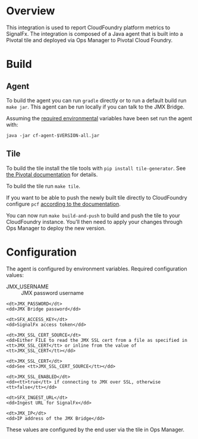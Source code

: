 # Overview
This integration is used to report CloudFoundry platform metrics to SignalFx. The integration is composed of a Java agent that is built into a Pivotal tile and deployed via Ops Manager to Pivotal Cloud Foundry.

# Build
## Agent
To build the agent you can run `gradle` directly or to run a default build run `make jar`. This agent can be run locally if you can talk to the JMX Bridge.

Assuming the [required environmental](#Configuration) variables have been set run the agent with:

`java -jar cf-agent-$VERSION-all.jar`

## Tile
To build the tile install the tile tools with `pip install tile-generator`. See [the Pivotal documentation](https://docs.pivotal.io/tiledev/tile-generator.html) for details.

To build the tile run `make tile`.

If you want to be able to push the newly built tile directly to CloudFoundry configure `pcf` [according to the documentation](https://docs.pivotal.io/tiledev/pcf-command.html).

You can now run `make build-and-push` to build and push the tile to your CloudFoundry instance. You'll then need to apply your changes through Ops Manager to deploy the new version.

# Configuration
The agent is configured by environment variables. Required configuration values:

<dl>
    <dt>JMX_USERNAME</dt>
    <dd>JMX password username</dd>

    <dt>JMX_PASSWORD</dt>
    <dd>JMX Bridge password</dd>

    <dt>SFX_ACCESS_KEY</dt>
    <dd>SignalFx access token</dd>

    <dt>JMX_SSL_CERT_SOURCE</dt>
    <dd>Either FILE to read the JMX SSL cert from a file as specified in <tt>JMX_SSL_CERT</tt> or inline from the value of <tt>JMX_SSL_CERT</tt></dd>

    <dt>JMX_SSL_CERT</dt>
    <dd>See <tt>JMX_SSL_CERT_SOURCE</tt></dd>

    <dt>JMX_SSL_ENABLED</dt>
    <dd><tt>true</tt> if connecting to JMX over SSL, otherwise <tt>false</tt></dd>

    <dt>SFX_INGEST_URL</dt>
    <dd>Ingest URL for SignalFx</dd>

    <dt>JMX_IP</dt>
    <dd>IP address of the JMX Bridge</dd>
</dl>

These values are configured by the end user via the tile in Ops Manager.
